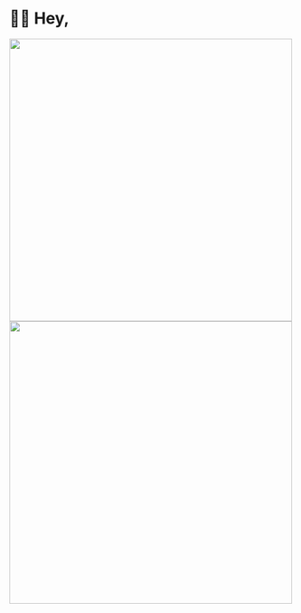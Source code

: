 # 👋🏻 Hey,
<img align="center" src="https://github-readme-stats.vercel.app/api?username=agentnova&hide=issues,prs&show_icons=true&count_private=true&include_all_commits=true" width="500">
<img align="center" src="https://github-readme-stats.vercel.app/api/top-langs/?username=agentnova&layout=compact" width="500">

